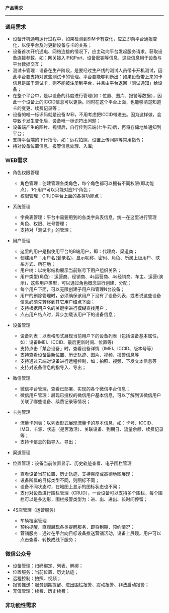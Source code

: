 **产品需求**

----

### 通用需求

+ 设备开机通电运行过程中，如果检测到SIM卡有变化，应立即向平台通报变化，以便平台及时更新设备与卡的关系；
+ 设备首次开机通电、网络连接的情况下，应主动向平台发起服务请求。获取设备连接参数，如：网关接入IP和Port、设备密钥等信息，这些信息用于设备与平台数据交互；
+ 测试卡管理：设备在生产阶段，是要经过生产线的测试人员带卡开机测试，因此平台要支持对这些测试卡的管理。平台要能够判断出：如果设备带上来的卡信息是属于测试卡，则不能被注册到平台，并且由平台返回「测试通知」给设备；
+ 在整个平台中，是以设备的纬度进行管理(如：位置、图片、报警等数据），因此一个设备上的ICCID信息可以更换。同时在这个平台上面，也能够清楚知道卡的变更、续费记录等；
+ 设备的唯一标识码就是设备IMEI，不用考虑把ICCID带进去。因为这样做，会导致卡发生变化后，设备唯一标识符出问题；
+ 设备端产生的图片、视频后，自行传到云端(七牛云)后，再将存储地址通知到平台；
+ 支持平台端的下行指令，如：远程拍照、设置上传间隔等常用指令； 
+ 持对设备位置信息、报警信息处理、入库;

### WEB需求  
+ 角色权限管理
  - 角色管理：创建管理各类角色，每个角色都可以拥有不同权限(即功能点），1个用户可以只能对应1个角色；
  - 权限管理：CRUD平台上面的各类功能点；

+ 系统管理
  - 字典表管理：平台中需要用到的各类字典表信息，统一在这里进行管理
  - 角色、权限、账号管理；
  - 支持对「测试卡」的管理；

+ 用户管理
  - 这里的用户是指使用平台的B端用户，即：代理商、渠道商；
  - 创建用户：用户名(登录名)、显示呢称、密码、角色、所属上级用户、联系方式、所在地；
  - 用户树：以树形结构展示当前账号下用户组织关系；
  - 用户类型(角色)：运营商、经销商、4s运营商、4s经销商、车主、运营(演示)，这些用户类型，可以通过角色概念进行创建、分配；
  - 每个用户下面，可以无限创建子用户和管理N台设备；
  - 用户的删除管理时，必须确保该用户下没有了设备列表，或者说这些设备信息必须先转移到其它用户结点下面；
  - 支持根据用户名的关键字进行模糊查找用户；
  - 点击用户结点时，异步加载该用户下的设备信息；

+ 设备管理
  - 设备列表：以表格形式展现当前用户下的设备列表（包括设备基本属性，如：设备IMEI、ICCID、最后更新时间、位置等)
  - 支持点击「某台设备」时，查看设备详情（IMEI、ICCID、版本号等）
  - 支持查看设备最新位置、历史轨迹、图片、视频、报警信息等
  - 支持通过云端对设备进行远程控制，如：拍照、视频、下发文本信息等
  - 支持对设备信息的指导入、导出；

+ 微信管理
  - 微信平台管理，查看已部署、实现的各个微信平台信息；
  - 微信用户管理：展现已授权的微信用户基本信息，可以了解到该微信用户关联了哪些设备、续费记录等情况；

+ 卡务管理
  - 流量卡列表：以列表形式展现流量卡的基本信息，如：卡号、ICCID、IMEI、卡源、状态（是否激活）、关联设备、到期日、流量余额、续费记录等；
  - 支持卡信息的指导入、导出；

+ 渠道管理


+ 位置管理：设备当前位置显示、历史轨迹查看、电子围栏管理
  - 查看设备当前位置、历史轨迹、支持百度或高德地图展现；
  - 设备所属的目标类型不同，则图标不同；
  - 设备不同状态时，在地图上显示的图标状态也不同；
  - 支付对设备进行围栏管理（CRUD），一台设备可以支持多个围栏，每个围栏可以是多边形，围栏报警类型为：进、出、进出、长时间停留；


+ 4S店管理（运营服务）
  - 车辆档案管理
  - 预约提醒、直观展现各类提醒服务，即将到期、预约情况；
  - 营销服务：通过在平台向目标设备推送营销活动，设备上展现。用户可以点击查看、转换成线下服务；


### 微信公众号
+ 设备管理：扫码绑定、列表、解绑；
+ 位置服务：当前位置、历史轨迹；
+ 远程控制：拍照、视频；
+ 报警推送：服务到期提醒、进出围栏报警、震动报警、非法启动报警；
+ 充值管理：续费、历史续费；


### 非功能性需求


